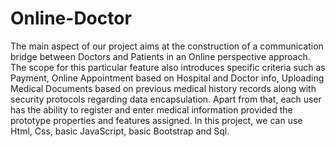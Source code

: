 # Online-Doctor
The main aspect of our project aims at the construction of a communication bridge between Doctors and Patients in an Online perspective approach. The scope for this particular feature also introduces specific criteria such as Payment, Online Appointment based on Hospital and Doctor info, Uploading Medical Documents based on previous medical history records along with security protocols regarding data encapsulation. Apart from that, each user has the ability to register and enter medical information provided the prototype properties and features assigned. In this project, we can use Html, Css, basic JavaScript, basic Bootstrap and Sql.
